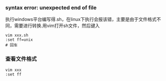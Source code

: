 
### syntax error: unexpected end of file
执行windows平台编写得.sh，在linux下执行会报该错，主要是由于文件格式不同，需要进行转换.用vim打开sh文件，然后键入
```shell
vim xxx.sh
:set ff=unix
# 回车
```

### 查看文件格式
```
vim xxx
:set ff
```